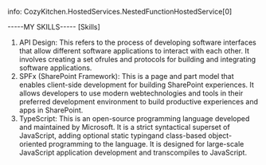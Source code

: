 info: CozyKitchen.HostedServices.NestedFunctionHostedService[0]

-----MY SKILLS-----
[Skills]
1. API Design: This refers to the process of developing software interfaces that allow different software applications to interact with each other. It involves creating a set ofrules and protocols for building and integrating software applications.
2. SPFx (SharePoint Framework): This is a page and part model that enables client-side development for building SharePoint experiences. It allows developers to use modern webtechnologies and tools in their preferred development environment to build productive experiences and apps in SharePoint.
3. TypeScript: This is an open-source programming language developed and maintained by Microsoft. It is a strict syntactical superset of JavaScript, adding optional static typingand class-based object-oriented programming to the language. It is designed for large-scale JavaScript application development and transcompiles to JavaScript.